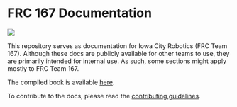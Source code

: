 # FRC 167 Documentation

![](https://github.com/dominicrutk/docs/workflows/gh-pages/badge.svg?branch=master)

This repository serves as documentation for Iowa City Robotics \(FRC Team 167\). Although these docs are publicly available for other teams to use, they are primarily intended for internal use. As such, some sections might apply mostly to FRC Team 167.

The compiled book is available [here](https://dominicrutk.github.io/docs/).

To contribute to the docs, please read the [contributing guidelines](./CONTRIBUTING.md).
